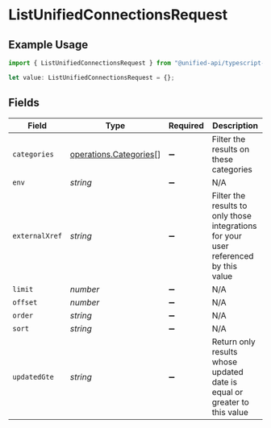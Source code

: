 # ListUnifiedConnectionsRequest

## Example Usage

```typescript
import { ListUnifiedConnectionsRequest } from "@unified-api/typescript-sdk/sdk/models/operations";

let value: ListUnifiedConnectionsRequest = {};
```

## Fields

| Field                                                                                | Type                                                                                 | Required                                                                             | Description                                                                          |
| ------------------------------------------------------------------------------------ | ------------------------------------------------------------------------------------ | ------------------------------------------------------------------------------------ | ------------------------------------------------------------------------------------ |
| `categories`                                                                         | [operations.Categories](../../../sdk/models/operations/categories.md)[]              | :heavy_minus_sign:                                                                   | Filter the results on these categories                                               |
| `env`                                                                                | *string*                                                                             | :heavy_minus_sign:                                                                   | N/A                                                                                  |
| `externalXref`                                                                       | *string*                                                                             | :heavy_minus_sign:                                                                   | Filter the results to only those integrations for your user referenced by this value |
| `limit`                                                                              | *number*                                                                             | :heavy_minus_sign:                                                                   | N/A                                                                                  |
| `offset`                                                                             | *number*                                                                             | :heavy_minus_sign:                                                                   | N/A                                                                                  |
| `order`                                                                              | *string*                                                                             | :heavy_minus_sign:                                                                   | N/A                                                                                  |
| `sort`                                                                               | *string*                                                                             | :heavy_minus_sign:                                                                   | N/A                                                                                  |
| `updatedGte`                                                                         | *string*                                                                             | :heavy_minus_sign:                                                                   | Return only results whose updated date is equal or greater to this value             |